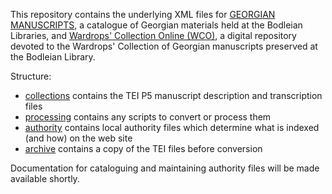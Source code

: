 This repository contains the underlying XML files for [GEORGIAN MANUSCRIPTS](https://georgian.bodleian.ox.ac.uk/), a catalogue of Georgian materials held at the Bodleian Libraries, and [Wardrops' Collection Online (WCO)](https://manuscript.iliauni.edu.ge/), a digital repository devoted to the Wardrops' Collection of Georgian manuscripts preserved at the Bodleian Library.

Structure:

- [collections](collections/) contains the TEI P5 manuscript description and transcription files
- [processing](processing/) contains any scripts to convert or process them
- [authority](authority/) contains local authority files which determine what is indexed (and how) on the web site
- [archive](working/) contains a copy of the TEI files before conversion

Documentation for cataloguing and maintaining authority files will be made available shortly.
